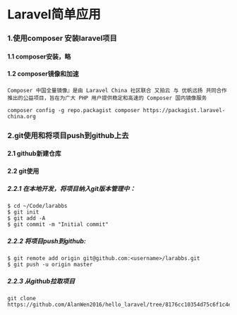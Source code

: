# Laravel简单应用

### 1.使用composer 安装laravel项目

#### 1.1 composer安装，略
#### 1.2 composer镜像和加速
    Composer 中国全量镜像』是由 Laravel China 社区联合 又拍云 与 优帆远扬 共同合作推出的公益项目，旨在为广大 PHP 用户提供稳定和高速的 Composer 国内镜像服务
```
composer config -g repo.packagist composer https://packagist.laravel-china.org
```

### 2.git使用和将项目push到github上去

#### 2.1 github新建仓库
#### 2.2 git使用

##### 2.2.1 在本地开发，将项目纳入git版本管理中：

```
$ cd ~/Code/larabbs
$ git init
$ git add -A
$ git commit -m "Initial commit"
```


##### 2.2.2 将项目push到github:

```
$ git remote add origin git@github.com:<username>/larabbs.git
$ git push -u origin master

```

##### 2.2.3 从github拉取项目

```
git clone https://github.com/AlanWen2016/hello_laravel/tree/8176cc10354d75c6f1c4e9658b0b2208ee7474f1
```


